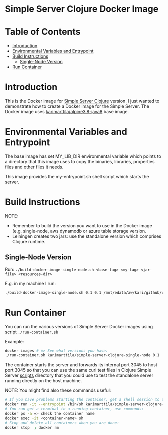 # Simple Server Clojure Docker Image <!-- omit in toc -->


# Table of Contents  <!-- omit in toc -->
- [Introduction](#introduction)
- [Environmental Variables and Entrypoint](#environmental-variables-and-entrypoint)
- [Build Instructions](#build-instructions)
  - [Single-Node Version](#single-node-version)
- [Run Container](#run-container)


# Introduction

This is the Docker image for [Simple Server Clojure](https://github.com/karimarttila/clojure/tree/master/clj-ring-cljs-reagent-demo/simple-server) version. I just wanted to demonstrate how to create a Docker image for the Simple Server. The Docker image uses [karimarttila/alpine3.8-java8](https://github.com/karimarttila/docker/tree/master/base-images/alpine-java8) base image.



# Environmental Variables and Entrypoint

The base image has set MY_LIB_DIR environmental variable which points to a directory that this image uses to copy the binaries, libraries, properties files and other files it needs.

This image provides the my-entrypoint.sh shell script which starts the server.


# Build Instructions

NOTE: 

- Remember to build the version you want to use in the Docker image (e.g. single-node, aws dynamodb or azure table storage version.
- Leiningen creates two jars: use the standalone version which comprises Clojure runtime.

## Single-Node Version

Run: ```./build-docker-image-single-node.sh <base-tag> <my-tag> <jar-file> <resources-dir>```

E.g. in my machine I run:

```bash
./build-docker-image-single-node.sh 0.1 0.1 /mnt/edata/aw/kari/github/clojure/clj-ring-cljs-reagent-demo/simple-server/target/uberjar/simple-server-1.0-standalone.jar /mnt/edata/aw/kari/github/clojure/clj-ring-cljs-reagent-demo/simple-server/resources
```


# Run Container

You can run the various versions of Simple Server Docker images using script ```./run-container.sh```

Example:

```bash
docker images # => See what versions you have.
./run-container.sh karimarttila/simple-server-clojure-single-node 0.1
```

The container starts the server and forwards its internal port 3045 to host port 3045 so that you can use the same curl test files in Clojure Simple Server [scripts](https://github.com/karimarttila/clojure/tree/master/clj-ring-cljs-reagent-demo/simple-server/scripts) directory that you could use to test the standalone server running directly on the host machine.

NOTE: You might find also these commands useful:

```bash
# If you have problems starting the container, get a shell session to the container and check it inside:
docker run -it --entrypoint /bin/sh karimarttila/simple-server-clojure-single-node:0.1
# You can get a terminal to a running container, use commands:
docker ps -a => check the container name
docker exec -it <container-name> sh
# Stop and delete all containers when you are done:
docker stop  ; docker rm 
```
